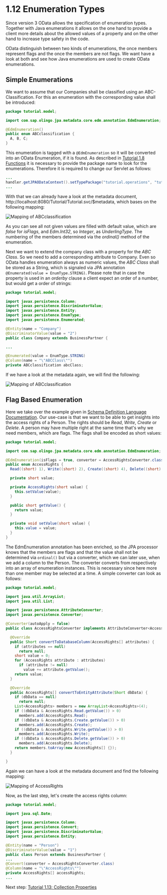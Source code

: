 # 1.12 Enumeration Types

Since version 3 OData allows the specification of enumeration types. Together with Java enumerations it allows on the one hand to provide a client more details about the allowed values of a property and on the other hand to increase type safety in the code.

OData distinguish between two kinds of enumerations, the once members represent flags and the once the members are not flags. We want have a look at both and see how Java enumerations are used to create OData enumerations.

## Simple Enumerations

We want to assume that our Companies shall be classified using an ABC-Classification. For this an enumeration with the corresponding value shall be introduced:

```Java
package tutorial.model;

import com.sap.olingo.jpa.metadata.core.edm.annotation.EdmEnumeration;

@EdmEnumeration()
public enum ABCclassification {
  A, B, C;
}
```
This enumeration is tagged with a `@EdmEnumeration` so it will be converted into an OData Enumeration, if it is found. As described in [Tutorial 1.8 Functions](1-8-Functions.md) it is necessary to provide the package name to look for the enumerations. Therefore it is required to change our Servlet as follows:
```Java
...
handler.getJPAODataContext().setTypePackage("tutorial.operations", "tutorial.model");
...
```
With that we can already have a look at the metadata document, http://localhost:8080/Tutorial/Tutorial.svc/$metadata, which bases on the following mapping:

![Mapping of ABCclassification](Metadata/MappingSimpleEnum.png)

As you can see all not given values are filled with default value, which are _false_ for _isFlags_, and _Edm.Int32_, so _Integer_, as _UnderlingType_. The numbering of the members determined via the _ordinal()_ method of the enumeration.

Next we want to extend the company class with a property for the _ABC Class_. So we need to add a corresponding attribute to Company. Even so OData handles enumeration always as numeric values, the _ABC Class_ shall be stored as a String, which is signaled via JPA annotation` @Enumerated(value = EnumType.STRING)`. Please note that in case the property is used in an _orderby_ clause a client expect an order of a number, but would get a order of strings:

```Java
package tutorial.model;

import javax.persistence.Column;
import javax.persistence.DiscriminatorValue;
import javax.persistence.Entity;
import javax.persistence.EnumType;
import javax.persistence.Enumerated;

@Entity(name = "Company")
@DiscriminatorValue(value = "2")
public class Company extends BusinessPartner {

...

@Enumerated(value = EnumType.STRING)
@Column(name = "\"ABCClass\"")
private ABCclassification abcClass;
```
If we have a look at the metadata again, we will find the following:

![Mapping of ABCclassification](Metadata/MappingSimpleEnumCompany.png)
## Flag Based Enumeration

Here we take over the example given in [Schema Definition Language Documentation](http://docs.oasis-open.org/odata/odata/v4.0/errata03/os/complete/part3-csdl/odata-v4.0-errata03-os-part3-csdl-complete.html#_Toc453752565). Our use-case is that we want to be able to get insights into the access rights of a Person. The rights should be  _Read_, _Write_, _Create_ or _Delete_. A person may have multiple right at the same time that's why we need members, which are flags. The flags shall be encoded as short values:

```Java
package tutorial.model;

import com.sap.olingo.jpa.metadata.core.edm.annotation.EdmEnumeration;

@EdmEnumeration(isFlags = true, converter = AccessRightsConverter.class)
public enum AccessRights {
  Read((short) 1), Write((short) 2), Create((short) 4), Delete((short) 8);

  private short value;

  private AccessRights(short value) {
    this.setValue(value);
  }

  public short getValue() {
    return value;
  }

  private void setValue(short value) {
    this.value = value;
  }
}
```
The EdmEnumeration annotation has been enriched, so the JPA processor knows that the members are flags and that the value shall not be determined via `ordinal()` but via a converter, which we can later use, when we add a column to the Person. The converter converts from respectively into an array of enumeration instances. This is necessary since here more than one member may be selected at a time. A simple converter can look as follows:
```Java
package tutorial.model;

import java.util.ArrayList;
import java.util.List;

import javax.persistence.AttributeConverter;
import javax.persistence.Converter;

@Converter(autoApply = false)
public class AccessRightsConverter implements AttributeConverter<AccessRights[], Short> {

  @Override
  public Short convertToDatabaseColumn(AccessRights[] attributes) {
    if (attributes == null)
      return null;
    short value = 0;
    for (AccessRights attribute : attributes)
      if (attribute != null)
        value += attribute.getValue();
    return value;
  }

  @Override
  public AccessRights[] convertToEntityAttribute(Short dbData) {
    if (dbData == null)
      return null;
    List<AccessRights> members = new ArrayList<AccessRights>(4);
    if ((dbData & AccessRights.Read.getValue()) > 0)
      members.add(AccessRights.Read);
    if ((dbData & AccessRights.Create.getValue()) > 0)
      members.add(AccessRights.Create);
    if ((dbData & AccessRights.Write.getValue()) > 0)
      members.add(AccessRights.Write);
    if ((dbData & AccessRights.Delete.getValue()) > 0)
      members.add(AccessRights.Delete);
    return members.toArray(new AccessRights[] {});
  }

}
```
Again we can have a look at the metadata document and find the following mapping:

![Mapping of AccessRights](Metadata/MappingFlagsEnum.png)

Now, as the last step, let's create the access rights column:

```Java
package tutorial.model;

import java.sql.Date;

import javax.persistence.Column;
import javax.persistence.Convert;
import javax.persistence.DiscriminatorValue;
import javax.persistence.Entity;

@Entity(name = "Person")
@DiscriminatorValue(value = "1")
public class Person extends BusinessPartner {
...
@Convert(converter = AccessRightsConverter.class)
@Column(name = "\"AccessRights\"")
private AccessRights[] accessRights;
...
```
Next step: [Tutorial 1.13: Collection Properties](1-13-CollectionProperties.md)